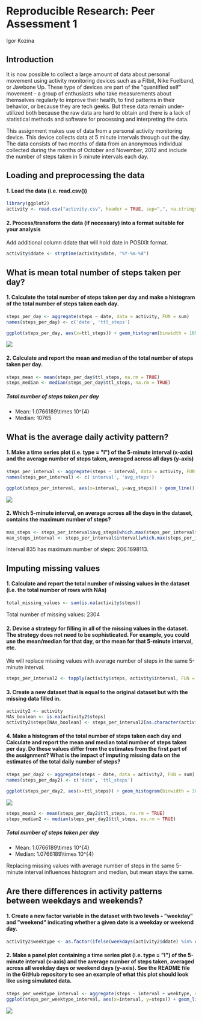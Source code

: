 # Reproducible Research: Peer Assessment 1
Igor Kozina  



## Introduction

It is now possible to collect a large amount of data about personal movement using activity monitoring devices such as a Fitbit, Nike Fuelband, or Jawbone Up. These type of devices are part of the "quantified self" movement - a group of enthusiasts who take measurements about themselves regularly to improve their health, to find patterns in their behavior, or because they are tech geeks. But these data remain under-utilized both because the raw data are hard to obtain and there is a lack of statistical methods and software for processing and interpreting the data.

This assignment makes use of data from a personal activity monitoring device. This device collects data at 5 minute intervals through out the day. The data consists of two months of data from an anonymous individual collected during the months of October and November, 2012 and include the number of steps taken in 5 minute intervals each day.

## Loading and preprocessing the data

#### 1. Load the data (i.e. read.csv())

```r
library(ggplot2)
activity <- read.csv("activity.csv", header = TRUE, sep=",", na.strings = "NA", colClasses = c("integer", "character", "integer"))
```

#### 2. Process/transform the data (if necessary) into a format suitable for your analysis
Add additional column ddate that will hold date in POSIXlt format.

```r
activity$ddate <- strptime(activity$date, "%Y-%m-%d")
```

## What is mean total number of steps taken per day?

#### 1. Calculate the total number of steps taken per day and make a histogram of the total number of steps taken each day.

```r
steps_per_day <- aggregate(steps ~ date, data = activity, FUN = sum)
names(steps_per_day) <- c('date', 'ttl_steps')

ggplot(steps_per_day, aes(x=ttl_steps)) + geom_histogram(binwidth = 1000) + labs(title = "Histogram of the total umber of steps taken each day (binwidth=1000).", x = "Steps per day", y = "Frequency")
```

![](PA1_template_files/figure-html/step_per_day-1.png)<!-- -->

#### 2. Calculate and report the mean and median of the total number of steps taken per day.

```r
steps_mean <- mean(steps_per_day$ttl_steps, na.rm = TRUE)
steps_median <- median(steps_per_day$ttl_steps, na.rm = TRUE)
```

##### Total number of steps taken per day
* Mean: 1.0766189\times 10^{4}
* Median: 10765

## What is the average daily activity pattern?

#### 1. Make a time series plot (i.e. type = "l") of the 5-minute interval (x-axis) and the average number of steps taken, averaged across all days (y-axis)

```r
steps_per_interval <- aggregate(steps ~ interval, data = activity, FUN = mean, na.rm = TRUE)
names(steps_per_interval) <- c('interval', 'avg_steps')

ggplot(steps_per_interval, aes(x=interval, y=avg_steps)) + geom_line() + labs(title = "Time series plot of average number of steps taken, averaged across all days", x = "5-minute interval", y = "Average number of steps taken")
```

![](PA1_template_files/figure-html/average_steps_per_interval-1.png)<!-- -->

#### 2. Which 5-minute interval, on average across all the days in the dataset, contains the maximum number of steps?

```r
max_steps <- steps_per_interval$avg_steps[which.max(steps_per_interval$avg_steps)]
max_steps_interval <- steps_per_interval$interval[which.max(steps_per_interval$avg_steps)]
```
Interval 835 has maximum number of steps: 206.1698113.

## Imputing missing values

#### 1. Calculate and report the total number of missing values in the dataset (i.e. the total number of rows with NAs)

```r
total_missing_values <- sum(is.na(activity$steps))
```
Total number of missing values: 2304

#### 2. Devise a strategy for filling in all of the missing values in the dataset. The strategy does not need to be sophisticated. For example, you could use the mean/median for that day, or the mean for that 5-minute interval, etc.

We will replace missing values with average number of steps in the same 5-minute interval.

```r
steps_per_interval2 <- tapply(activity$steps, activity$interval, FUN = mean, na.rm = TRUE, simplify = TRUE)
```

#### 3. Create a new dataset that is equal to the original dataset but with the missing data filled in.

```r
activity2 <- activity
NAs_boolean <- is.na(activity2$steps)
activity2$steps[NAs_boolean] <- steps_per_interval2[as.character(activity2$interval[NAs_boolean])]
```

#### 4. Make a histogram of the total number of steps taken each day and Calculate and report the mean and median total number of steps taken per day. Do these values differ from the estimates from the first part of the assignment? What is the impact of imputing missing data on the estimates of the total daily number of steps?

```r
steps_per_day2 <- aggregate(steps ~ date, data = activity2, FUN = sum)
names(steps_per_day2) <- c('date', 'ttl_steps')

ggplot(steps_per_day2, aes(x=ttl_steps)) + geom_histogram(binwidth = 1000) + labs(title = "Histogram of the total umber of steps taken each day (binwidth=1000).", x = "Steps per day", y = "Frequency")
```

![](PA1_template_files/figure-html/step_per_day2-1.png)<!-- -->


```r
steps_mean2 <- mean(steps_per_day2$ttl_steps, na.rm = TRUE)
steps_median2 <- median(steps_per_day2$ttl_steps, na.rm = TRUE)
```

##### Total number of steps taken per day
* Mean: 1.0766189\times 10^{4}
* Median: 1.0766189\times 10^{4}

Replacing missing values with average number of steps in the same 5-minute interval influences histogram and median, but mean stays the same.

## Are there differences in activity patterns between weekdays and weekends?

#### 1. Create a new factor variable in the dataset with two levels - "weekday" and "weekend" indicating whether a given date is a weekday or weekend day.

```r
activity2$weektype <- as.factor(ifelse(weekdays(activity2$ddate) %in% c("Saturday", "Sunday"), "weekend", "weekday"))
```

#### 2. Make a panel plot containing a time series plot (i.e. type = "l") of the 5-minute interval (x-axis) and the average number of steps taken, averaged across all weekday days or weekend days (y-axis). See the README file in the GitHub repository to see an example of what this plot should look like using simulated data.

```r
steps_per_weektype_interval <- aggregate(steps ~ interval + weektype, data = activity2, FUN = mean)
ggplot(steps_per_weektype_interval, aes(x=interval, y=steps)) + geom_line() + facet_grid(weektype ~ .) + labs(title = "Average number of steps taken in 5-minute interval", x = "interval", y = "Average number of steps")
```

![](PA1_template_files/figure-html/average_steps_per_weektype_and_interval-1.png)<!-- -->
